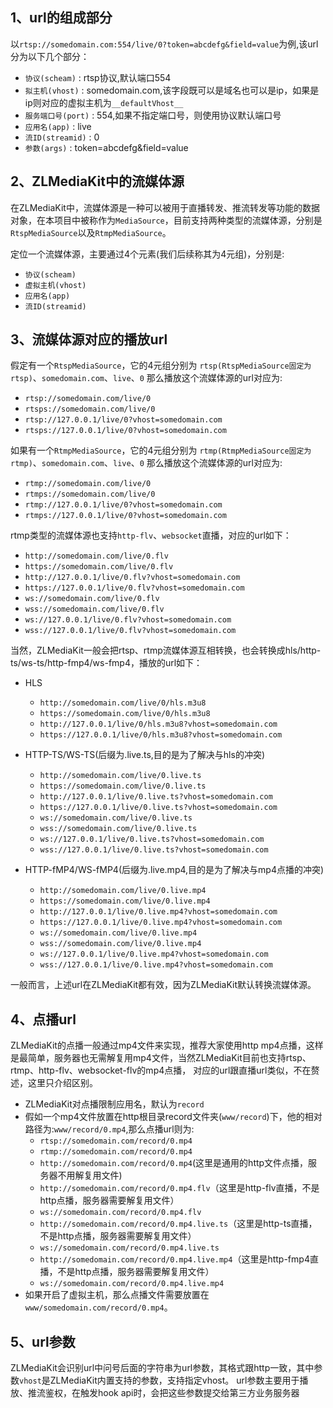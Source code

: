 ## 1、url的组成部分
以`rtsp://somedomain.com:554/live/0?token=abcdefg&field=value`为例,该url分为以下几个部分：
- `协议(scheam)` : rtsp协议,默认端口554
- `拟主机(vhost)` : somedomain.com,该字段既可以是域名也可以是ip，如果是ip则对应的虚拟主机为`__defaultVhost__`
- `服务端口号(port)` : 554,如果不指定端口号，则使用协议默认端口号
- `应用名(app)` : live
- `流ID(streamid)` : 0
- `参数(args)` : token=abcdefg&field=value

## 2、ZLMediaKit中的流媒体源
在ZLMediaKit中，流媒体源是一种可以被用于直播转发、推流转发等功能的数据对象，在本项目中被称作为`MediaSource`，目前支持两种类型的流媒体源，分别是`RtspMediaSource`以及`RtmpMediaSource`。

定位一个流媒体源，主要通过4个元素(我们后续称其为4元组)，分别是:
- `协议(scheam)`
- `虚拟主机(vhost)`
- `应用名(app)`
- `流ID(streamid) `

## 3、流媒体源对应的播放url
假定有一个`RtspMediaSource`，它的4元组分别为 `rtsp(RtspMediaSource固定为rtsp)`、`somedomain.com`、`live`、`0`
那么播放这个流媒体源的url对应为:
- `rtsp://somedomain.com/live/0`
- `rtsps://somedomain.com/live/0`
- `rtsp://127.0.0.1/live/0?vhost=somedomain.com`
- `rtsps://127.0.0.1/live/0?vhost=somedomain.com`

如果有一个`RtmpMediaSource`，它的4元组分别为 `rtmp(RtmpMediaSource固定为rtmp)`、`somedomain.com`、`live`、`0`
那么播放这个流媒体源的url对应为:
- `rtmp://somedomain.com/live/0`
- `rtmps://somedomain.com/live/0`
- `rtmp://127.0.0.1/live/0?vhost=somedomain.com`
- `rtmps://127.0.0.1/live/0?vhost=somedomain.com`

rtmp类型的流媒体源也支持`http-flv`、`websocket`直播，对应的url如下：
- `http://somedomain.com/live/0.flv`
- `https://somedomain.com/live/0.flv`
- `http://127.0.0.1/live/0.flv?vhost=somedomain.com`
- `https://127.0.0.1/live/0.flv?vhost=somedomain.com`
- `ws://somedomain.com/live/0.flv`
- `wss://somedomain.com/live/0.flv`
- `ws://127.0.0.1/live/0.flv?vhost=somedomain.com`
- `wss://127.0.0.1/live/0.flv?vhost=somedomain.com`

当然，ZLMediaKit一般会把rtsp、rtmp流媒体源互相转换，也会转换成hls/http-ts/ws-ts/http-fmp4/ws-fmp4，播放的url如下：
- HLS
  - `http://somedomain.com/live/0/hls.m3u8`
  - `https://somedomain.com/live/0/hls.m3u8`
  - `http://127.0.0.1/live/0/hls.m3u8?vhost=somedomain.com`
  - `https://127.0.0.1/live/0/hls.m3u8?vhost=somedomain.com`

- HTTP-TS/WS-TS(后缀为.live.ts,目的是为了解决与hls的冲突)
  - `http://somedomain.com/live/0.live.ts`
  - `https://somedomain.com/live/0.live.ts`
  - `http://127.0.0.1/live/0.live.ts?vhost=somedomain.com`
  - `https://127.0.0.1/live/0.live.ts?vhost=somedomain.com`
  - `ws://somedomain.com/live/0.live.ts`
  - `wss://somedomain.com/live/0.live.ts`
  - `ws://127.0.0.1/live/0.live.ts?vhost=somedomain.com`
  - `wss://127.0.0.1/live/0.live.ts?vhost=somedomain.com`


- HTTP-fMP4/WS-fMP4(后缀为.live.mp4,目的是为了解决与mp4点播的冲突)
  - `http://somedomain.com/live/0.live.mp4`
  - `https://somedomain.com/live/0.live.mp4`
  - `http://127.0.0.1/live/0.live.mp4?vhost=somedomain.com`
  - `https://127.0.0.1/live/0.live.mp4?vhost=somedomain.com`
  - `ws://somedomain.com/live/0.live.mp4`
  - `wss://somedomain.com/live/0.live.mp4`
  - `ws://127.0.0.1/live/0.live.mp4?vhost=somedomain.com`
  - `wss://127.0.0.1/live/0.live.mp4?vhost=somedomain.com`

一般而言，上述url在ZLMediaKit都有效，因为ZLMediaKit默认转换流媒体源。

## 4、点播url
ZLMediaKit的点播一般通过mp4文件来实现，推荐大家使用http mp4点播，这样是最简单，服务器也无需解复用mp4文件，当然ZLMediaKit目前也支持rtsp、rtmp、http-flv、websocket-flv的mp4点播，
对应的url跟直播url类似，不在赘述，这里只介绍区别。
- ZLMediaKit对点播限制应用名，默认为`record`
- 假如一个mp4文件放置在http根目录record文件夹(`www/record`)下，他的相对路径为:`www/record/0.mp4`,那么点播url则为:
    - `rtsp://somedomain.com/record/0.mp4`
    - `rtmp://somedomain.com/record/0.mp4`
    - `http://somedomain.com/record/0.mp4`(这里是通用的http文件点播，服务器不用解复用文件)
    - `http://somedomain.com/record/0.mp4.flv`（这里是http-flv直播，不是http点播，服务器需要解复用文件）
    - `ws://somedomain.com/record/0.mp4.flv`
    - `http://somedomain.com/record/0.mp4.live.ts`（这里是http-ts直播，不是http点播，服务器需要解复用文件）
    - `ws://somedomain.com/record/0.mp4.live.ts`
    - `http://somedomain.com/record/0.mp4.live.mp4`（这里是http-fmp4直播，不是http点播，服务器需要解复用文件）
    - `ws://somedomain.com/record/0.mp4.live.mp4`
- 如果开启了虚拟主机，那么点播文件需要放置在 `www/somedomain.com/record/0.mp4`。

## 5、url参数
ZLMediaKit会识别url中问号后面的字符串为url参数，其格式跟http一致，其中参数`vhost`是ZLMediaKit内置支持的参数，支持指定vhost。
url参数主要用于播放、推流鉴权，在触发hook api时，会把这些参数提交给第三方业务服务器

